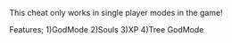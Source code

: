 This cheat only works in single player modes in the game!

Features;
1)GodMode
2)Souls
3)XP
4)Tree GodMode
